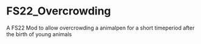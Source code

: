 # FS22_Overcrowding
A FS22 Mod to allow overcrowding a animalpen for a short timeperiod after the birth of young animals
